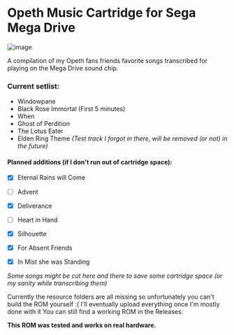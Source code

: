 # Opeth Music Cartridge for Sega Mega Drive

![image](https://user-images.githubusercontent.com/12115973/168597300-e35c51d3-83f1-46c4-93c1-7f21c54fa37f.png)

A compilation of my Opeth fans friends favorite songs transcribed for playing on the Mega Drive sound chip. 

### Current setlist:
- Windowpane
- Black Rose Immortal (First 5 minutes)
- When
- Ghost of Perdition
- The Lotus Eater
- Elden Ring Theme *(Test track I forgot in there, will be removed (or not) in the future)*

#### Planned additions (if I don't run out of cartridge space):

 - [x]  Eternal Rains will Come
 - [ ]  Advent
 - [x]  Deliverance
 - [ ]  Heart in Hand
 - [x]  Silhouette
 - [x]  For Absent Friends
 - [x]  In Mist she was Standing


*Some songs might be cut here and there to save some cartridge space (or my sanity while transcribing them)*


Currently the resource folders are all missing so unfortunately you can't build the ROM yourself :( 
I'll eventually upload everything once I'm mostly done with it
You can still find a working ROM in the Releases. 

**This ROM was tested and works on real hardware.** 
